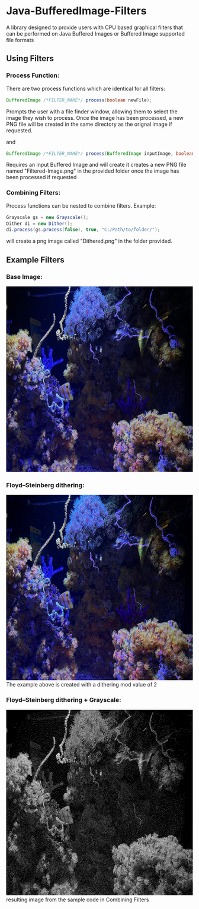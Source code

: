 # Java-BufferedImage-Filters
A library designed to provide users with CPU based graphical filters that can be performed on Java Buffered Images or Buffered Image supported file formats

## Using Filters

### Process Function:
There are two process functions which are identical for all filters:

```java
BufferedImage /*FILTER_NAME*/ process(boolean newFile);
```
Prompts the user with a file finder window, allowing them to select the image they wish to process. 
Once the image has been processed, a new PNG file will be created in the same directory as the orignal image if requested.

and

```java
BufferedImage /*FILTER_NAME*/ process(BufferedImage inputImage, boolean newFile, String filePath);
```
Requires an input Buffered Image and will create it creates a new PNG file named "Filtered-Image.png" in the provided folder once the image has been processed if requested

### Combining Filters:
Process functions can be nested to combine filters.
Example:
```java
Grayscale gs = new Grayscale();
Dither di = new Dither();
di.process(gs.process(false), true, "C:/Path/to/folder/");
```
will create a png image called "Dithered.png" in the folder provided.

## Example Filters

### Base Image:
<img src= Images/Base.jpg width="667" height="500">

### Floyd–Steinberg dithering:
<img src= Images/Dithered.jpg width="667" height="500">
The example above is created with a dithering mod value of 2

### Floyd–Steinberg dithering + Grayscale:
<img src= Images/Combo.png width="667" height="500">
resulting image from the sample code in Combining Filters
